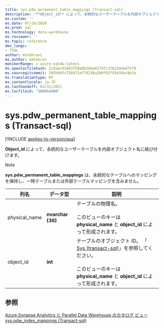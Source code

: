 ```yaml
---
title: sys.pdw_permanent_table_mappings (Transact-sql)
description: '**Object_id** によって、永続的なユーザーテーブルを内部オブジェクト名に結び付けます。'
ms.custom: ''
ms.date: 07/24/2020
ms.prod: sql
ms.technology: data-warehouse
ms.reviewer: ''
ms.topic: reference
dev_langs:
- TSQL
author: mstehrani
ms.author: emtehran
monikerRange: = azure-sqldw-latest
ms.openlocfilehash: 2c0a4c93443750a0b3bbe02797c376234ebd7570
ms.sourcegitcommit: 295b9dfc758471ef7d238a2b0f92f93e34acbb1b
ms.translationtype: MT
ms.contentlocale: ja-JP
ms.lasthandoff: 03/31/2021
ms.locfileid: "106054408"
---
```

# <a name="syspdw_permanent_table_mappings-transact-sql"></a>sys.pdw_permanent_table_mappings (Transact-sql)
[!INCLUDE [applies-to-version/asa](../../includes/applies-to-version/asa.md)]

**Object_id** によって、永続的なユーザーテーブルを内部オブジェクト名に結び付けます。  
  
> [!NOTE]
> **sys.pdw_permanent_table_mappings** は、永続的なテーブルへのマッピングを保持し、一時テーブルまたは外部テーブルマッピングを含みません。

|列名|データ型|説明|  
|-----------------|---------------|-----------------|  
|physical_name|**nvarchar (36)**|テーブルの物理名。<br /><br /> このビューのキーは **physical_name** と **object_id** によって形成されます。|  
|object_id|**int**|テーブルのオブジェクト ID。 「 [Sys &#40;transact-sql&#41;](../../relational-databases/system-catalog-views/sys-objects-transact-sql.md)」を参照してください。<br /><br /> このビューのキーは **physical_name** と **object_id** によって形成されます。|  
  
## <a name="see-also"></a>参照  
 [Azure Synapse Analytics と Parallel Data Warehouse のカタログ ビュー](../../relational-databases/system-catalog-views/sql-data-warehouse-and-parallel-data-warehouse-catalog-views.md)   
 [sys.pdw_index_mappings &#40;Transact-sql&#41;](../../relational-databases/system-catalog-views/sys-pdw-index-mappings-transact-sql.md)  
  
  
